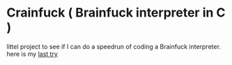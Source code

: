 # Crainfuck ( Brainfuck interpreter in C )
littel project to see if I can do a speedrun of coding a Brainfuck interpreter.
here is my [last try](https://github.com/jukeliv/Brainfuck/)